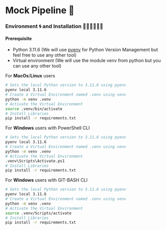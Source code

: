 # Mock Pipeline 🪈
### Environment 🌀 and Installation 👩🏽‍🔧👨🏽‍🔧
#### Prerequisite
+ Python 3.11.6 (We will use [pyenv](https://github.com/pyenv/pyenv#simple-python-version-management-pyenv) for Python Version Management but feel free to use any other tool)
+ Virtual environment (We will use the module venv from python but you can use any other tool)


For __MacOs__/__Linux__ users
```bash
# Sets the local Python version to 3.11.6 using pyenv
pyenv local 3.11.6 
# Create a Virtual Environment named .venv using venv
python -m venv .venv
# Activate the Virtual Environment
source .venv/bin/activate
# Install Libraries
pip install -r requirements.txt
```

For __Windows__ users with PowerShell CLI


```bash
# Sets the local Python version to 3.11.6 using pyenv
pyenv local 3.11.6 
# Create a Virtual Environment named .venv using venv
python -m venv .venv
# Activate the Virtual Environment
.venv\Scripts\Activate.ps1
# Install Libraries
pip install -r requirements.txt
```

For __Windows__ users with GIT-BASH CLI


```bash
# Sets the local Python version to 3.11.6 using pyenv
pyenv local 3.11.6 
# Create a Virtual Environment named .venv using venv
python -m venv .venv
# Activate the Virtual Environment
source .venv/Scripts/activate
# Install Libraries
pip install -r requirements.txt
```